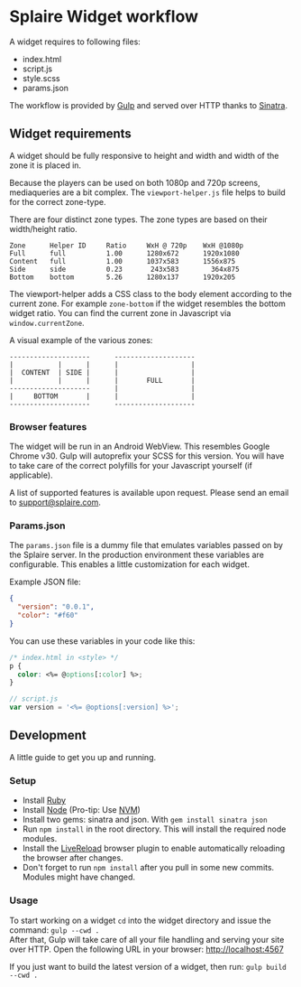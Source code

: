 # Splaire Widget workflow #

A widget requires to following files:

* index.html
* script.js
* style.scss
* params.json

The workflow is provided by [Gulp](http://gulpjs.com/) and served over HTTP thanks to [Sinatra](http://www.sinatrarb.com/).

## Widget requirements ##
A widget should be fully responsive to height and width and width of the zone it is placed in.

Because the players can be used on both 1080p and 720p screens, mediaqueries are a bit complex. The `viewport-helper.js` file helps to build for the correct zone-type.

There are four distinct zone types. The zone types are based on their width/height ratio.

```
Zone      Helper ID     Ratio     WxH @ 720p    WxH @1080p
Full      full          1.00      1280x672      1920x1080
Content   full          1.00      1037x583      1556x875
Side      side          0.23       243x583     	  364x875
Bottom    bottom        5.26      1280x137      1920x205
```


The viewport-helper adds a CSS class to the body element according to the current zone. For example `zone-bottom` if the widget resembles the bottom widget ratio. You can find the current zone in Javascript via `window.currentZone`.

A visual example of the various zones:

```
--------------------      --------------------
|           |      |      |                  |
|  CONTENT  | SIDE |      |                  |
|           |      |      |       FULL       |
--------------------      |                  |
|     BOTTOM       |      |                  |
--------------------      --------------------

```

### Browser features ###
The widget will be run in an Android WebView. This resembles Google Chrome v30. Gulp will autoprefix your SCSS for this version. You will have to take care of the correct polyfills for your Javascript yourself (if applicable).

A list of supported features is available upon request. Please send an email to [support@splaire.com](mailto:support@splaire.com).

### Params.json ###
The `params.json` file is a dummy file that emulates variables passed on by the Splaire server. In the production environment these variables are configurable. This enables a little customization for each widget.

Example JSON file:

```json
{
  "version": "0.0.1",
  "color": "#f60"
}
```

You can use these variables in your code like this:

```css
/* index.html in <style> */
p {
  color: <%= @options[:color] %>;
}
```

```js
// script.js
var version = '<%= @options[:version] %>';
```

## Development ##
A little guide to get you up and running.

### Setup ###
- Install [Ruby](https://www.ruby-lang.org/en/)
- Install [Node](http://nodejs.org/) (Pro-tip: Use [NVM](https://github.com/creationix/nvm))
- Install two gems: sinatra and json. With `gem install sinatra json`
- Run `npm install` in the root directory. This will install the required node modules.
- Install the [LiveReload](https://chrome.google.com/webstore/detail/livereload/jnihajbhpnppcggbcgedagnkighmdlei) browser plugin to enable automatically reloading the browser after changes.
- Don't forget to run `npm install` after you pull in some new commits. Modules might have changed.

### Usage ###
To start working on a widget `cd` into the widget directory and issue the command: `gulp --cwd .`  
After that, Gulp will take care of all your file handling and serving your site over HTTP. Open the following URL in your browser: [http://localhost:4567](http://localhost:4567)

If you just want to build the latest version of a widget, then run: `gulp build --cwd .`
